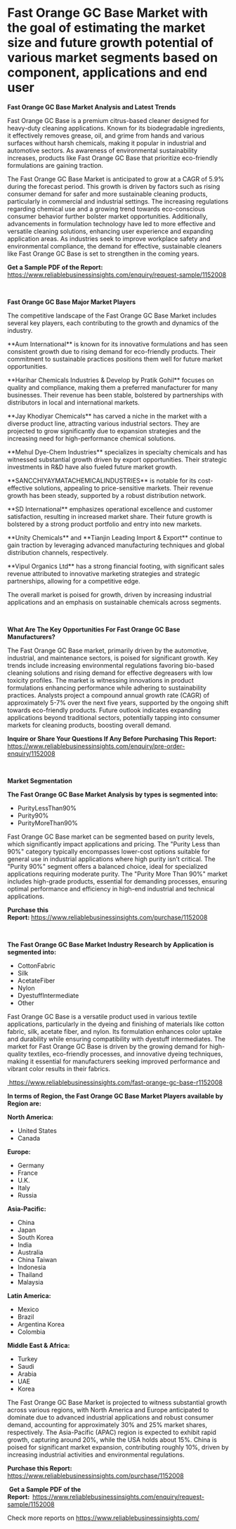 <p><h1>Fast Orange GC Base Market with the goal of estimating the market size and future growth potential of various market segments based on component, applications and end user</h1></p><p><strong>Fast Orange GC Base Market Analysis and Latest Trends</strong></p>
<p><p>Fast Orange GC Base is a premium citrus-based cleaner designed for heavy-duty cleaning applications. Known for its biodegradable ingredients, it effectively removes grease, oil, and grime from hands and various surfaces without harsh chemicals, making it popular in industrial and automotive sectors. As awareness of environmental sustainability increases, products like Fast Orange GC Base that prioritize eco-friendly formulations are gaining traction.</p><p>The Fast Orange GC Base Market is anticipated to grow at a CAGR of 5.9% during the forecast period. This growth is driven by factors such as rising consumer demand for safer and more sustainable cleaning products, particularly in commercial and industrial settings. The increasing regulations regarding chemical use and a growing trend towards eco-conscious consumer behavior further bolster market opportunities. Additionally, advancements in formulation technology have led to more effective and versatile cleaning solutions, enhancing user experience and expanding application areas. As industries seek to improve workplace safety and environmental compliance, the demand for effective, sustainable cleaners like Fast Orange GC Base is set to strengthen in the coming years.</p></p>
<p><strong>Get a Sample PDF of the Report:&nbsp;</strong> <a href="https://www.reliablebusinessinsights.com/enquiry/request-sample/1152008?utm_campaign=2239&utm_medium=2&utm_source=Github&utm_content=ia&utm_term=31032025&utm_id=fast-orange-gc-base">https://www.reliablebusinessinsights.com/enquiry/request-sample/1152008</a></p>
<p>&nbsp;</p>
<p><strong>Fast Orange GC Base Major Market Players</strong></p>
<p><p>The competitive landscape of the Fast Orange GC Base Market includes several key players, each contributing to the growth and dynamics of the industry. </p><p>**Aum International** is known for its innovative formulations and has seen consistent growth due to rising demand for eco-friendly products. Their commitment to sustainable practices positions them well for future market opportunities.</p><p>**Harihar Chemicals Industries & Develop by Pratik Gohil** focuses on quality and compliance, making them a preferred manufacturer for many businesses. Their revenue has been stable, bolstered by partnerships with distributors in local and international markets.</p><p>**Jay Khodiyar Chemicals** has carved a niche in the market with a diverse product line, attracting various industrial sectors. They are projected to grow significantly due to expansion strategies and the increasing need for high-performance chemical solutions.</p><p>**Mehul Dye-Chem Industries** specializes in specialty chemicals and has witnessed substantial growth driven by export opportunities. Their strategic investments in R&D have also fueled future market growth.</p><p>**SANCCHIYAYMATACHEMICALINDUSTRIES** is notable for its cost-effective solutions, appealing to price-sensitive markets. Their revenue growth has been steady, supported by a robust distribution network.</p><p>**SD International** emphasizes operational excellence and customer satisfaction, resulting in increased market share. Their future growth is bolstered by a strong product portfolio and entry into new markets.</p><p>**Unity Chemicals** and **Tianjin Leading Import & Export** continue to gain traction by leveraging advanced manufacturing techniques and global distribution channels, respectively.</p><p>**Vipul Organics Ltd** has a strong financial footing, with significant sales revenue attributed to innovative marketing strategies and strategic partnerships, allowing for a competitive edge.</p><p>The overall market is poised for growth, driven by increasing industrial applications and an emphasis on sustainable chemicals across segments.</p></p>
<p>&nbsp;</p>
<p><strong>What Are The Key Opportunities For Fast Orange GC Base Manufacturers?</strong></p>
<p><p>The Fast Orange GC Base market, primarily driven by the automotive, industrial, and maintenance sectors, is poised for significant growth. Key trends include increasing environmental regulations favoring bio-based cleaning solutions and rising demand for effective degreasers with low toxicity profiles. The market is witnessing innovations in product formulations enhancing performance while adhering to sustainability practices. Analysts project a compound annual growth rate (CAGR) of approximately 5-7% over the next five years, supported by the ongoing shift towards eco-friendly products. Future outlook indicates expanding applications beyond traditional sectors, potentially tapping into consumer markets for cleaning products, boosting overall demand.</p></p>
<p><strong>Inquire or Share Your Questions If Any Before Purchasing This Report:</strong> <a href="https://www.reliablebusinessinsights.com/enquiry/pre-order-enquiry/1152008?utm_campaign=2239&utm_medium=2&utm_source=Github&utm_content=ia&utm_term=31032025&utm_id=fast-orange-gc-base">https://www.reliablebusinessinsights.com/enquiry/pre-order-enquiry/1152008</a></p>
<p>&nbsp;</p>
<p><strong>Market Segmentation</strong></p>
<p><strong>The Fast Orange GC Base Market Analysis by types is segmented into:</strong></p>
<p><ul><li>PurityLessThan90%</li><li>Purity90%</li><li>PurityMoreThan90%</li></ul></p>
<p><p>Fast Orange GC Base market can be segmented based on purity levels, which significantly impact applications and pricing. The "Purity Less than 90%" category typically encompasses lower-cost options suitable for general use in industrial applications where high purity isn’t critical. The "Purity 90%" segment offers a balanced choice, ideal for specialized applications requiring moderate purity. The "Purity More Than 90%" market includes high-grade products, essential for demanding processes, ensuring optimal performance and efficiency in high-end industrial and technical applications.</p></p>
<p><strong>Purchase this Report:&nbsp;</strong><a href="https://www.reliablebusinessinsights.com/purchase/1152008?utm_campaign=2239&utm_medium=2&utm_source=Github&utm_content=ia&utm_term=31032025&utm_id=fast-orange-gc-base">https://www.reliablebusinessinsights.com/purchase/1152008</a></p>
<p>&nbsp;</p>
<p><strong>The Fast Orange GC Base Market Industry Research by Application is segmented into:</strong></p>
<p><ul><li>CottonFabric</li><li>Silk</li><li>AcetateFiber</li><li>Nylon</li><li>DyestuffIntermediate</li><li>Other</li></ul></p>
<p><p>Fast Orange GC Base is a versatile product used in various textile applications, particularly in the dyeing and finishing of materials like cotton fabric, silk, acetate fiber, and nylon. Its formulation enhances color uptake and durability while ensuring compatibility with dyestuff intermediates. The market for Fast Orange GC Base is driven by the growing demand for high-quality textiles, eco-friendly processes, and innovative dyeing techniques, making it essential for manufacturers seeking improved performance and vibrant color results in their fabrics.</p></p>
<p><a href="https://www.reliablebusinessinsights.com/fast-orange-gc-base-r1152008?utm_campaign=2239&utm_medium=2&utm_source=Github&utm_content=ia&utm_term=31032025&utm_id=fast-orange-gc-base">&nbsp;https://www.reliablebusinessinsights.com/fast-orange-gc-base-r1152008</a></p>
<p><strong>In terms of Region, the Fast Orange GC Base Market Players available by Region are:</strong></p>
<p>
    <p> <strong> North America: </strong>
        <ul>
            <li>United States</li>
            <li>Canada</li>
        </ul>
        </p> 
    <p> <strong> Europe: </strong>
        <ul>
            <li>Germany</li>
            <li>France</li>
            <li>U.K.</li>
            <li>Italy</li>
            <li>Russia</li>
        </ul>
        </p> 
    <p> <strong> Asia-Pacific: </strong>
        <ul>
            <li>China</li>
            <li>Japan</li>
            <li>South Korea</li>
            <li>India</li>
            <li>Australia</li>
            <li>China Taiwan</li>
            <li>Indonesia</li>
            <li>Thailand</li>
            <li>Malaysia</li>
        </ul>
        </p> 
    <p> <strong> Latin America: </strong>
        <ul>
            <li>Mexico</li>
            <li>Brazil</li>
            <li>Argentina Korea</li>
            <li>Colombia</li>
        </ul>
        </p> 
    <p> <strong> Middle East & Africa: </strong>
        <ul>
            <li>Turkey</li>
            <li>Saudi</li>
            <li>Arabia</li>
            <li>UAE</li>
            <li>Korea</li>
        </ul>
    </p>
    </p>
<p><p>The Fast Orange GC Base Market is projected to witness substantial growth across various regions, with North America and Europe anticipated to dominate due to advanced industrial applications and robust consumer demand, accounting for approximately 30% and 25% market shares, respectively. The Asia-Pacific (APAC) region is expected to exhibit rapid growth, capturing around 20%, while the USA holds about 15%. China is poised for significant market expansion, contributing roughly 10%, driven by increasing industrial activities and environmental regulations.</p></p>
<p><strong>Purchase this Report: </strong><a href="https://www.reliablebusinessinsights.com/purchase/1152008?utm_campaign=2239&utm_medium=2&utm_source=Github&utm_content=ia&utm_term=31032025&utm_id=fast-orange-gc-base">https://www.reliablebusinessinsights.com/purchase/1152008</a></p>
<p>&nbsp;<strong>Get a Sample PDF of the Report:&nbsp;&nbsp;</strong><a href="https://www.reliablebusinessinsights.com/enquiry/request-sample/1152008?utm_campaign=2239&utm_medium=2&utm_source=Github&utm_content=ia&utm_term=31032025&utm_id=fast-orange-gc-base">https://www.reliablebusinessinsights.com/enquiry/request-sample/1152008</a></p>
<p><strong></strong></p>
<p>Check more reports on <a href="https://www.reliablebusinessinsights.com/?utm_campaign=2239&utm_medium=2&utm_source=Github&utm_content=ia&utm_term=31032025&utm_id=fast-orange-gc-base">https://www.reliablebusinessinsights.com/</a></p>